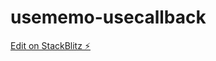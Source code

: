 # usememo-usecallback

[Edit on StackBlitz ⚡️](https://stackblitz.com/edit/stackblitz-starters-x3zfkm)